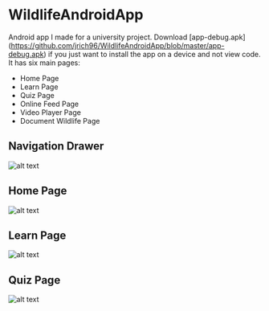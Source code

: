 # WildlifeAndroidApp
Android app I made for a university project. Download [app-debug.apk] (https://github.com/jrich96/WildlifeAndroidApp/blob/master/app-debug.apk) if you just want to install the app on a device and not view code.
It has six main pages:
- Home Page
- Learn Page
- Quiz Page
- Online Feed Page
- Video Player Page
- Document Wildlife Page

## Navigation Drawer
![alt text](https://github.com/jrich96/WildlifeAndroidApp/blob/master/Screenshot4.png)

## Home Page
![alt text](https://github.com/jrich96/WildlifeAndroidApp/blob/master/Screenshot1.png)

## Learn Page
![alt text](https://github.com/jrich96/WildlifeAndroidApp/blob/master/Screenshot3.png)

## Quiz Page
![alt text](https://github.com/jrich96/WildlifeAndroidApp/blob/master/Screenshot2.png)
